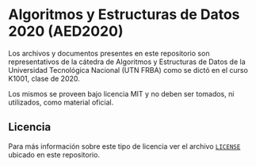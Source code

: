 # Algoritmos y Estructuras de Datos 2020 (AED2020)

Los archivos y documentos presentes en este repositorio son representativos de la cátedra de Algoritmos y Estructuras de Datos de la Universidad Tecnológica Nacional (UTN FRBA) como se dictó en el curso K1001, clase de 2020.

Los mismos se proveen bajo licencia MIT y no deben ser tomados, ni utilizados, como material oficial.

## Licencia

Para más información sobre este tipo de licencia ver el archivo [`LICENSE`](https://github.com/rnsavinelli/AED2020/blob/master/LICENSE) ubicado en este repositorio.
